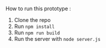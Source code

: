 How to run this prototype :

1. Clone the repo
2. Run `npm install`
3. Run `npm run build`
4. Run the server with `node server.js`
